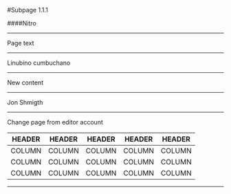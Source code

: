 #Subpage 1.1.1

####Nitro

---

Page text

---

Linubino cumbuchano

---

New content

---

Jon Shmigth

--- 

Change page from editor account


| HEADER | HEADER | HEADER | HEADER | HEADER |
| ------ | ------ | ------ | ------ | ------ |
| COLUMN | COLUMN | COLUMN | COLUMN | COLUMN |
| COLUMN | COLUMN | COLUMN | COLUMN | COLUMN |
| COLUMN | COLUMN | COLUMN | COLUMN | COLUMN |

---